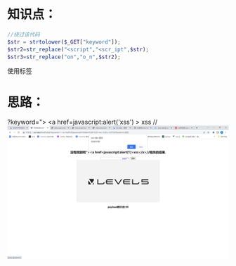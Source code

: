 # 知识点：

```php
//绕过该代码
$str = strtolower($_GET["keyword"]);
$str2=str_replace("<script","<scr_ipt",$str);
$str3=str_replace("on","o_n",$str2);
```
使用<a>标签
# 思路：
?keyword="> <a href=javascript:alert('xss') > xss</a> //<br />![image.png](./images/20231017_2355287515.png)

